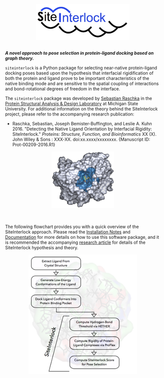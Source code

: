 <div style="max-width:60%; inline-block; margin:0 auto;">
<img src="images/logo.png" alt="SiteInterlock Logo">
</div>

<br>


***A novel approach to pose selection in protein-ligand docking based on graph theory.***

`siteinterlock` is a Python package for selecting near-native protein-ligand docking poses based upon the hypothesis that interfacial rigidification of both the protein and ligand prove to be important characteristics of the native binding mode and are sensitive to the spatial coupling of interactions and bond-rotational degrees of freedom in the interface.

The `siteinterlock` package was developed by [Sebastian Raschka](http://sebastianraschka.com) in the
[Protein Structural Analysis & Design Laboratory](http://www.kuhnlab.bmb.msu.edu)
at Michigan State University. For additional information on the theory
behind the SiteInterlock project, please refer to the accompanying research publication:

- Raschka, Sebastian, Joseph Bemister-Buffington, and Leslie A. Kuhn 2016. "Detecting the Native Ligand Orientation by Interfacial Rigidity: SiteInterlock." *Proteins: Structure, Function, and Bioinformatics* XX (X). John Wiley & Sons : XXX-XX. doi:xx.xxxx/xxxxxxxx.
{Manuscript ID: Prot-00209-2016.R1}

<div style="max-width:40%; inline-block; margin:0 auto;">
<img src="images/siteinterlock_small.png" alt="SiteInterlock Logo">
</div>

<br>
<br>

The following flowchart provides you with a quick overview of the SiteInterlock approach. Please read the [Installation Notes](installation/index.html) and [Documentation](user_guide/index.html) for more details on how to use this software package, and it is recommended the accompanying [research article](cite/index.html) for details of the SiteInterlock hypothesis and theory.

<div style="max-width:70%; inline-block; margin:0 auto;">
<img src="images/flowchart-3.png" alt="SiteInterlock workflow">
</div>
